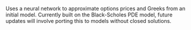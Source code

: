 Uses a neural network to approximate options prices and Greeks from an initial model.  Currently built on the Black-Scholes PDE model, future updates will involve porting this to models without closed solutions.
